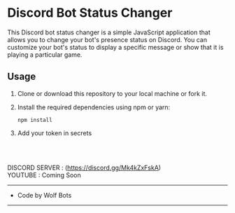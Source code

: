 # Discord Bot Status Changer

This Discord bot status changer is a simple JavaScript application that allows you to change your bot's presence status on Discord. You can customize your bot's status to display a specific message or show that it is playing a particular game.

## Usage

1. Clone or download this repository to your local machine or fork it.

2. Install the required dependencies using npm or yarn:

   ```shell
   npm install
   ```
3. Add your token in secrets



                                                                                  
                                                                                            

  DISCORD SERVER : (https://discord.gg/Mk4kZxFskA)                                                    
  YOUTUBE : Coming Soon                                                 
 * **********************************************
 *   Code by Wolf Bots                                            
 * **********************************************
 
